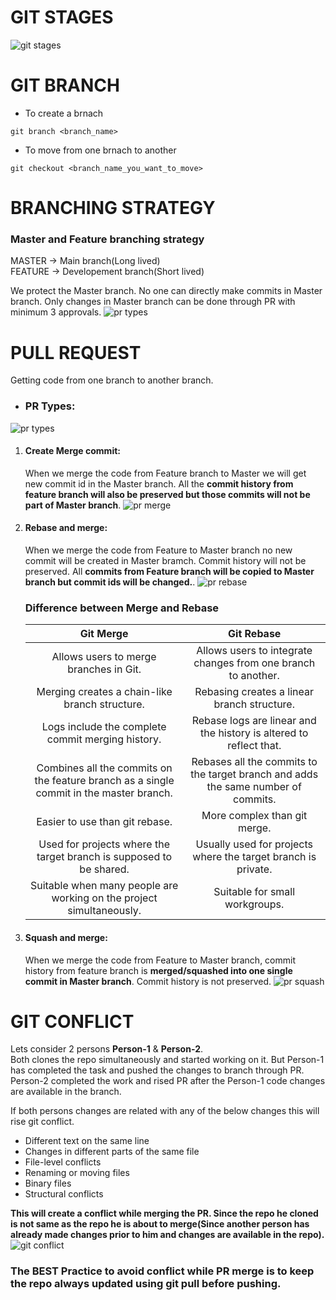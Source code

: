 # GIT STAGES #
![git stages](images/git_stages.png)

# GIT BRANCH #

* To create a brnach
```
git branch <branch_name>
```
* To move from one brnach to another
```
git checkout <branch_name_you_want_to_move>
```
# BRANCHING STRATEGY #
### __Master and Feature branching strategy__

MASTER -> Main branch(Long lived)<br/>
FEATURE -> Developement branch(Short lived)

We protect the Master branch. No one can directly make commits in Master branch. Only changes in Master branch can be done through PR with minimum 3 approvals.
![pr types](images/git_branch_strategy.png)

# PULL REQUEST #
Getting code from one branch to another branch. 

* ### PR Types: ####
![pr types](images/git_pr_types.png)

1. #### Create Merge commit: ####
    When we merge the code from Feature branch to Master we will get new commit id in the Master branch. All the __commit history from feature branch will also be preserved but those commits will not be part of Master branch__.
    ![pr merge](images/git_pr_create_merge_commit.png)

2. #### Rebase and merge: ####
    When we merge the code from Feature to Master branch no new commit will be created in Master bramch. Commit history will not be preserved. All __commits from Feature branch will be copied to Master branch but commit ids will be changed.__.
    ![pr rebase](images/git_pr_rebase_and_merge.png)

    ### Difference between Merge and Rebase ###
    | Git Merge | Git Rebase |
    | :---: | :---: |
    | Allows users to merge branches in Git. | Allows users to integrate changes from one branch to another. |
    | Merging creates a chain-like branch structure. | Rebasing creates a linear branch structure. |
    | Logs include the complete commit merging history. | Rebase logs are linear and the history is altered to reflect that. |
    | Combines all the commits on the feature branch as a single commit in the master branch. | Rebases all the commits to the target branch and adds the same number of commits. |
    | Easier to use than git rebase. | More complex than git merge. |
    | Used for projects where the target branch is supposed to be shared. | Usually used for projects where the target branch is private. |
    | Suitable when many people are working on the project simultaneously. | Suitable for small workgroups. |
    
3. #### Squash and merge: ####
    When we merge the code from Feature to Master branch, commit history from feature branch is __merged/squashed into one single commit in Master branch__. Commit history is not preserved.
    ![pr squash](images/git_pr_squash_and_merge.png)

# GIT CONFLICT #
Lets consider 2 persons __Person-1__ & __Person-2__.</br>
Both clones the repo simultaneously and started working on it. But Person-1 has completed the task and pushed the changes to branch through PR. </br>
Person-2 completed the work and rised PR after the Person-1 code changes are available in the branch.</br>

If both persons changes are related with any of the below changes this will rise git conflict.
* Different text on the same line
* Changes in different parts of the same file
* File-level conflicts
* Renaming or moving files
* Binary files
* Structural conflicts

__This will create a conflict while merging the PR. Since the repo he cloned is not same as the repo he is about to merge(Since another person has already made changes prior to him and changes are available in the repo).__
![git conflict](images/git_conflict.png)

### The BEST Practice to avoid conflict while PR merge is to keep the repo always updated using git pull before pushing. ###

